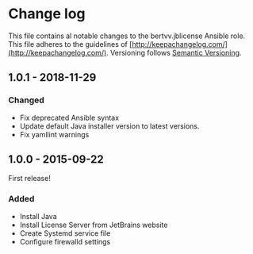 # Change log

This file contains al notable changes to the bertvv.jblicense Ansible role. This file adheres to the guidelines of [http://keepachangelog.com/](http://keepachangelog.com/). Versioning follows [Semantic Versioning](http://semver.org/).

## 1.0.1 - 2018-11-29

### Changed

- Fix deprecated Ansible syntax
- Update default Java installer version to latest versions.
- Fix yamllint warnings

## 1.0.0 - 2015-09-22

First release!

### Added

- Install Java
- Install License Server from JetBrains website
- Create Systemd service file
- Configure firewalld settings

